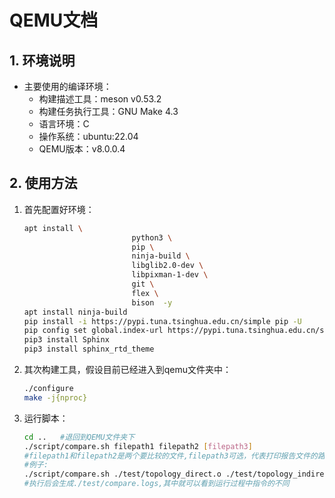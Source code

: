 # QEMU文档

## 1. 环境说明

- 主要使用的编译环境：
    - 构建描述工具：meson v0.53.2
    - 构建任务执行工具：GNU Make 4.3
    - 语言环境：C
    - 操作系统：ubuntu:22.04
    - QEMU版本：v8.0.0.4

## 2. 使用方法

1. 首先配置好环境：
    
    ```bash
    apt install \
    						python3 \
    						pip \
    						ninja-build \
    						libglib2.0-dev \
    						libpixman-1-dev \
    						git \
    						flex \
    						bison  -y
    apt install ninja-build						
    pip install -i https://pypi.tuna.tsinghua.edu.cn/simple pip -U
    pip config set global.index-url https://pypi.tuna.tsinghua.edu.cn/simple
    pip3 install Sphinx
    pip3 install sphinx_rtd_theme
    ```
    
2. 其次构建工具，假设目前已经进入到qemu文件夹中：
    
    ```bash
    ./configure
    make -j{nproc}
    ```
    
3. 运行脚本：
    
    ```bash
    cd ..   #退回到QEMU文件夹下
    ./script/compare.sh filepath1 filepath2 [filepath3] 
    #filepath1和filepath2是两个要比较的文件,filepath3可选，代表打印报告文件的路径
    #例子:
    ./script/compare.sh ./test/topology_direct.o ./test/topology_indirect.o ./test/compare.logs
    #执行后会生成./test/compare.logs,其中就可以看到运行过程中指令的不同
    ```